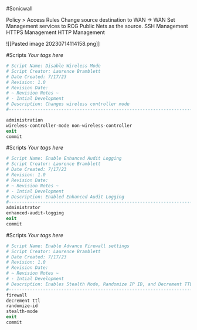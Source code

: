 #Sonicwall 


Policy > Access Rules
Change source destination to WAN -> WAN
Set Management services to RCG Public Nets as the source.
SSH Management
HTTPS Management
HTTP Management

![[Pasted image 20230714114158.png]]

#Scripts  _Your tags here_


```Powershell
# Script Name: Disable Wireless Mode
# Script Creator: Laurence Bramblett
# Date Created: 7/17/23
# Revision: 1.0
# Revision Date: 
# ~ Revision Notes ~
# - Intial Development
# Description: Changes wireless controller mode
#-------------------------------------------------------------------------------------------------------------------------

administration
wireless-controller-mode non-wireless-controller
exit
commit

```



#Scripts  _Your tags here_


```Powershell
# Script Name: Enable Enhanced Audit Logging
# Script Creator: Laurence Bramblett
# Date Created: 7/17/23
# Revision: 1.0
# Revision Date: 
# ~ Revision Notes ~
# - Intial Development
# Description: Enabled Enhanced Audit Logging
#-------------------------------------------------------------------------------------------------------------------------
administrator
enhanced-audit-logging
exit
commit

```

#Scripts  _Your tags here_


```Powershell
# Script Name: Enable Advance Firewall settings
# Script Creator: Laurence Bramblett
# Date Created: 7/17/23
# Revision: 1.0
# Revision Date: 
# ~ Revision Notes ~
# - Intial Development
# Description: Enables Stealth Mode, Randomize IP ID, and Decrement TTL
#-------------------------------------------------------------------------------------------------------------------------
firewall
decrement ttl
randomize-id
stealth-mode
exit
commit

```
